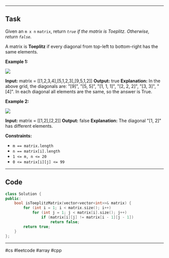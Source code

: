 ___
## Task
Given an `m x n` `matrix`, return _`true` if the matrix is Toeplitz. Otherwise, return `false`._

A matrix is **Toeplitz** if every diagonal from top-left to bottom-right has the same elements.

**Example 1:**

![](https://assets.leetcode.com/uploads/2020/11/04/ex1.jpg)

**Input:** matrix = [[1,2,3,4],[5,1,2,3],[9,5,1,2]]
**Output:** true
**Explanation:**
In the above grid, the diagonals are:
"[9]", "[5, 5]", "[1, 1, 1]", "[2, 2, 2]", "[3, 3]", "[4]".
In each diagonal all elements are the same, so the answer is True.

**Example 2:**

![](https://assets.leetcode.com/uploads/2020/11/04/ex2.jpg)

**Input:** matrix = [[1,2],[2,2]]
**Output:** false
**Explanation:**
The diagonal "[1, 2]" has different elements.

**Constraints:**

- `m == matrix.length`
- `n == matrix[i].length`
- `1 <= m, n <= 20`
- `0 <= matrix[i][j] <= 99`
___
## Code
```cpp
class Solution {
public:
    bool isToeplitzMatrix(vector<vector<int>>& matrix) {
        for (int i = 1; i < matrix.size(); i++)
            for (int j = 1; j < matrix[i].size(); j++)
                if (matrix[i][j] != matrix[i - 1][j - 1]) 
                    return false;
        return true;
    }
};
```
___
#cs #leetcode #array #cpp